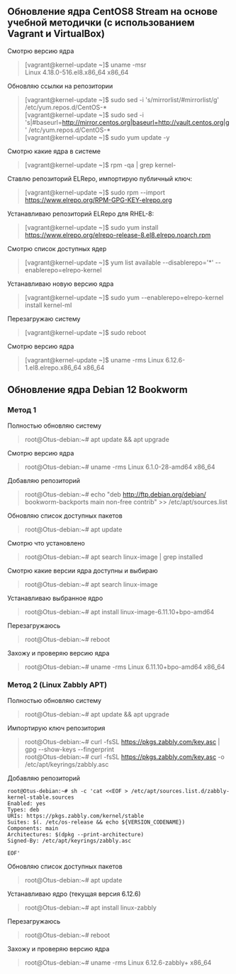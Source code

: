 ## Обновление ядра CentOS8 Stream на основе учебной методички (с использованием Vagrant и VirtualBox)

Смотрю версию ядра  
> [vagrant@kernel-update ~]$ uname -msr  
> Linux 4.18.0-516.el8.x86_64 x86_64  

Обновляю ссылки на репозитории  
> [vagrant@kernel-update ~]$ sudo sed -i 's/mirrorlist/#mirrorlist/g' /etc/yum.repos.d/CentOS-*  
> [vagrant@kernel-update ~]$ sudo sed -i 's|#baseurl=http://mirror.centos.org|baseurl=http://vault.centos.org|g' /etc/yum.repos.d/CentOS-*  
> [vagrant@kernel-update ~]$ sudo yum update -y  

Смотрю какие ядра в системе
> [vagrant@kernel-update ~]$ rpm -qa | grep kernel-

Ставлю репозиторий ELRepo, импортирую публичный ключ:
> [vagrant@kernel-update ~]$ sudo rpm --import https://www.elrepo.org/RPM-GPG-KEY-elrepo.org

Устанавливаю репозиторий ELRepo для RHEL-8:
> [vagrant@kernel-update ~]$ sudo yum install https://www.elrepo.org/elrepo-release-8.el8.elrepo.noarch.rpm

Смотрю список доступных ядер
> [vagrant@kernel-update ~]$ yum list available --disablerepo='*' --enablerepo=elrepo-kernel

Устанавливаю новую версию ядра
> [vagrant@kernel-update ~]$ sudo yum --enablerepo=elrepo-kernel install kernel-ml

Перезагружаю систему
> [vagrant@kernel-update ~]$ sudo reboot

Смотрю версию ядра
> [vagrant@kernel-update ~]$ uname -rms
> Linux 6.12.6-1.el8.elrepo.x86_64 x86_64

## Обновление ядра Debian 12 Bookworm
### Метод 1

Полностью обновляю систему
> root@Otus-debian:~# apt update && apt upgrade

Смотрю версию ядра
> root@Otus-debian:~# uname -rms
> Linux 6.1.0-28-amd64 x86_64

Добавляю репозиторий
> root@Otus-debian:~# echo "deb http://ftp.debian.org/debian/ bookworm-backports main non-free contrib" >> /etc/apt/sources.list

Обновляю список доступных пакетов
> root@Otus-debian:~# apt update

Смотрю что установлено
> root@Otus-debian:~# apt search linux-image | grep installed

Смотрю какие версии ядра доступны и выбираю
> root@Otus-debian:~# apt search linux-image

Устанавливаю выбранное ядро
> root@Otus-debian:~# apt install linux-image-6.11.10+bpo-amd64

Перезагружаюсь
> root@Otus-debian:~# reboot

Захожу и проверяю версию ядра
> root@Otus-debian:~# uname -rms
> Linux 6.11.10+bpo-amd64 x86_64

### Метод 2 (Linux Zabbly APT)

Полностью обновляю систему
> root@Otus-debian:~# apt update && apt upgrade

Импортирую ключ репозитория
> root@Otus-debian:~# curl -fsSL https://pkgs.zabbly.com/key.asc | gpg --show-keys --fingerprint  
> root@Otus-debian:~# curl -fsSL https://pkgs.zabbly.com/key.asc -o /etc/apt/keyrings/zabbly.asc

Добавляю репозиторий
```
root@Otus-debian:~# sh -c 'cat <<EOF > /etc/apt/sources.list.d/zabbly-kernel-stable.sources
Enabled: yes
Types: deb
URIs: https://pkgs.zabbly.com/kernel/stable
Suites: $(. /etc/os-release && echo ${VERSION_CODENAME})
Components: main
Architectures: $(dpkg --print-architecture)
Signed-By: /etc/apt/keyrings/zabbly.asc

EOF'
```
Обновляю список доступных пакетов
> root@Otus-debian:~# apt update

Устанавливаю ядро (текущая версия 6.12.6)
> root@Otus-debian:~# apt install linux-zabbly

Перезагружаюсь
> root@Otus-debian:~# reboot

Захожу и проверяю версию ядра
> root@Otus-debian:~# uname -rms
> Linux 6.12.6-zabbly+ x86_64




